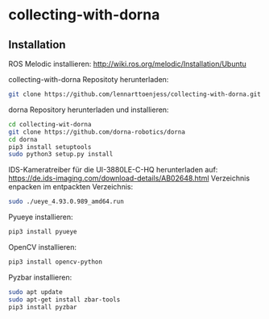 # collecting-with-dorna

## Installation
ROS Melodic installieren:
http://wiki.ros.org/melodic/Installation/Ubuntu

collecting-with-dorna Repositoty herunterladen:
```bash
git clone https://github.com/lennarttoenjess/collecting-with-dorna.git
```

dorna Repository herunterladen und installieren:
```bash
cd collecting-wit-dorna
git clone https://github.com/dorna-robotics/dorna
cd dorna
pip3 install setuptools
sudo python3 setup.py install
```

IDS-Kameratreiber für die UI-3880LE-C-HQ herunterladen auf:
https://de.ids-imaging.com/download-details/AB02648.html
Verzeichnis enpacken
im entpackten Verzeichnis: 
```bash
sudo ./ueye_4.93.0.989_amd64.run
```

Pyueye installieren:
```bash
pip3 install pyueye
```

OpenCV installieren:
```bash
pip3 install opencv-python
```

Pyzbar installieren:
```bash
sudo apt update
sudo apt-get install zbar-tools
pip3 install pyzbar
```


